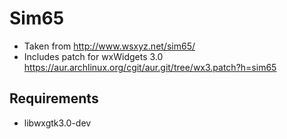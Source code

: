 # Sim65

* Taken from http://www.wsxyz.net/sim65/
* Includes patch for wxWidgets 3.0 https://aur.archlinux.org/cgit/aur.git/tree/wx3.patch?h=sim65

## Requirements

* libwxgtk3.0-dev
